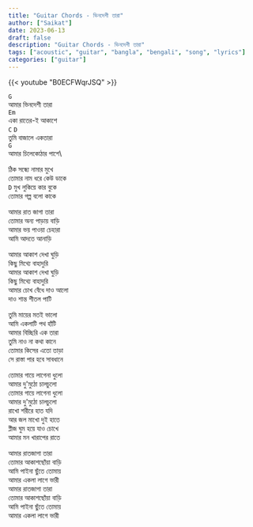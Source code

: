 ```yaml
---
title: "Guitar Chords - ভিনদেশী তারা"
author: ["Saikat"]
date: 2023-06-13
draft: false
description: "Guitar Chords - ভিনদেশী তারা"
tags: ["acoustic", "guitar", "bangla", "bengali", "song", "lyrics"]
categories: ["guitar"]
---
```


{{< youtube "B0ECFWqrJSQ" >}}

 `G`\
আমার ভিনদেশী তারা\
        `Em`\
একা রাতের-ই আকাশে\
      `C`   `D`\
তুমি বাজালে একতারা\
     `G`\
আমার চিলেকোঠার পাশে\

ঠিক সন্ধ্যে নামার মুখে\
তোমার নাম ধরে কেউ ডাকে\
         `D`
মুখ লুকিয়ে কার বুকে\
তোমার গল্প বলো কাকে

আমার রাত জাগা তারা\
তোমার অন্য পাড়ায় বাড়ি\
আমার ভয় পাওয়া চেহারা\
আমি আদতে আনাড়ি

আমার আকাশ দেখা ঘুড়ি\
কিছু মিথ্যে বাহাদুরি\
আমার আকাশ দেখা ঘুড়ি\
কিছু মিথ্যে বাহাদুরি\
আমার চোখ বেঁধে দাও আলো\
দাও শান্ত শীতল পাটি

তুমি মায়ের মতই ভালো\
আমি একলাটি পথ হাঁটি\
আমার বিচ্ছিরি এক তারা\
তুমি নাও না কথা কানে\
তোমার কিসের এতো তাড়া\
সে রাস্তা পার হবে সাবধানে

তোমার গায়ে লাগেনা ধুলো\
আমার দু'মুঠো চালচুলো\
তোমার গায়ে লাগেনা ধুলো\
আমার দু'মুঠো চালচুলো\
রাখো শরীরে হাত যদি\
আর জল মাখো দুই হাতে\
প্লীজ ঘুম হয়ে যাও চোখে\
আমার মন খারাপের রাতে

আমার রাতজাগা তারা\
তোমার আকাশছোঁয়া বাড়ি\
আমি পাইনা ছুঁতে তোমায়\
আমার একলা লাগে ভারী\
আমার রাতজাগা তারা\
তোমার আকাশছোঁয়া বাড়ি\
আমি পাইনা ছুঁতে তোমায়\
আমার একলা লাগে ভারী
